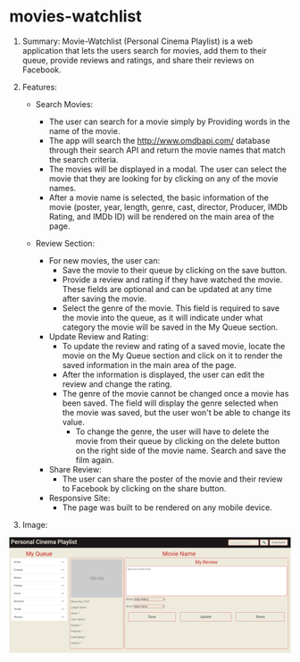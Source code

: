 # movies-watchlist

1. Summary: Movie-Watchlist (Personal Cinema Playlist) is a web application that lets the users search for movies, add them to their queue, provide reviews and ratings, and share their reviews on Facebook.

2. Features:
    * Search Movies:
        - The user can search for a movie simply by Providing words in the name of the movie.
        - The app will search the http://www.omdbapi.com/ database through their search API and return the movie names that match the search criteria.
        - The movies will be displayed in a modal. The user can select the movie that they are looking for by clicking on any of the movie names.
        - After a movie name is selected, the basic information of the movie (poster, year, length, genre, cast, director, Producer, IMDb Rating, and IMDb ID) will be rendered on the main area of the page.

    * Review Section:
        - For new movies, the user can:
            - Save the movie to their queue by clicking on the save button.
            - Provide a review and rating if they have watched the movie. These fields are optional and can be updated at any time after saving the movie.
            - Select the genre of the movie. This field is required to save the movie into the queue, as it will indicate under what category the movie will be saved in the My Queue section.
        - Update Review and Rating:
            - To update the review and rating of a saved movie, locate the movie on the My Queue section and click on it to render the saved information in the main area of the page.
            - After the information is displayed, the user can edit the review and change the rating.
            - The genre of the movie cannot be changed once a movie has been saved. The field will display the genre selected when the movie was saved, but the user won't be able to change its value.
                - To change the genre, the user will have to delete the movie from their queue by clicking on the delete button on the right side of the movie name. Search and save the film again.
        - Share Review:
            - The user can share the poster of the movie and their review to Facebook by clicking on the share button.
      * Responsive Site:
        - The page was built to be rendered on any mobile device.

3. Image:

![](assets/images/movie-watchlist.png)
